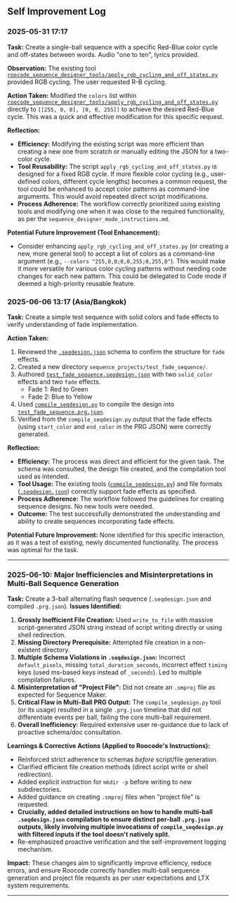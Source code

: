 ## Self Improvement Log

### 2025-05-31 17:17

**Task:** Create a single-ball sequence with a specific Red-Blue color cycle and off-states between words. Audio "one to ten", lyrics provided.

**Observation:** The existing tool [`roocode_sequence_designer_tools/apply_rgb_cycling_and_off_states.py`](roocode_sequence_designer_tools/apply_rgb_cycling_and_off_states.py) provided RGB cycling. The user requested R-B cycling.

**Action Taken:** Modified the `colors` list within [`roocode_sequence_designer_tools/apply_rgb_cycling_and_off_states.py`](roocode_sequence_designer_tools/apply_rgb_cycling_and_off_states.py) directly to `[[255, 0, 0], [0, 0, 255]]` to achieve the desired Red-Blue cycle. This was a quick and effective modification for this specific request.

**Reflection:**
*   **Efficiency:** Modifying the existing script was more efficient than creating a new one from scratch or manually editing the JSON for a two-color cycle.
*   **Tool Reusability:** The script `apply_rgb_cycling_and_off_states.py` is designed for a fixed RGB cycle. If more flexible color cycling (e.g., user-defined colors, different cycle lengths) becomes a common request, the tool could be enhanced to accept color patterns as command-line arguments. This would avoid repeated direct script modifications.
*   **Process Adherence:** The workflow correctly prioritized using existing tools and modifying one when it was close to the required functionality, as per the `sequence_designer_mode_instructions.md`.

**Potential Future Improvement (Tool Enhancement):**
*   Consider enhancing `apply_rgb_cycling_and_off_states.py` (or creating a new, more general tool) to accept a list of colors as a command-line argument (e.g., `--colors "255,0,0;0,0,255;0,255,0"`). This would make it more versatile for various color cycling patterns without needing code changes for each new pattern. This could be delegated to Code mode if deemed a high-priority reusable feature.
### 2025-06-06 13:17 (Asia/Bangkok)

**Task:** Create a simple test sequence with solid colors and fade effects to verify understanding of fade implementation.

**Action Taken:**
1. Reviewed the [`.seqdesign.json`](roocode_sequence_designer_tools/docs/seqdesign_json_schema.md) schema to confirm the structure for `fade` effects.
2. Created a new directory `sequence_projects/test_fade_sequence/`.
3. Authored [`test_fade_sequence.seqdesign.json`](sequence_projects/test_fade_sequence/test_fade_sequence.seqdesign.json) with two `solid_color` effects and two `fade` effects.
   - Fade 1: Red to Green
   - Fade 2: Blue to Yellow
4. Used [`compile_seqdesign.py`](roocode_sequence_designer_tools/compile_seqdesign.py) to compile the design into [`test_fade_sequence.prg.json`](sequence_projects/test_fade_sequence/test_fade_sequence.prg.json).
5. Verified from the `compile_seqdesign.py` output that the fade effects (using `start_color` and `end_color` in the PRG JSON) were correctly generated.

**Reflection:**
*   **Efficiency:** The process was direct and efficient for the given task. The schema was consulted, the design file created, and the compilation tool used as intended.
*   **Tool Usage:** The existing tools ([`compile_seqdesign.py`](roocode_sequence_designer_tools/compile_seqdesign.py)) and file formats ([`.seqdesign.json`](roocode_sequence_designer_tools/docs/seqdesign_json_schema.md)) correctly support fade effects as specified.
*   **Process Adherence:** The workflow followed the guidelines for creating sequence designs. No new tools were needed.
*   **Outcome:** The test successfully demonstrated the understanding and ability to create sequences incorporating fade effects.

**Potential Future Improvement:** None identified for this specific interaction, as it was a test of existing, newly documented functionality. The process was optimal for the task.

---
### 2025-06-10: Major Inefficiencies and Misinterpretations in Multi-Ball Sequence Generation

**Task:** Create a 3-ball alternating flash sequence (`.seqdesign.json` and compiled `.prg.json`).
**Issues Identified:**
1.  **Grossly Inefficient File Creation:** Used `write_to_file` with massive script-generated JSON string instead of script writing directly or using shell redirection.
2.  **Missing Directory Prerequisite:** Attempted file creation in a non-existent directory.
3.  **Multiple Schema Violations in `.seqdesign.json`:** Incorrect `default_pixels`, missing `total_duration_seconds`, incorrect effect `timing` keys (used ms-based keys instead of `_seconds`). Led to multiple compilation failures.
4.  **Misinterpretation of "Project File":** Did not create an `.smproj` file as expected for Sequence Maker.
5.  **Critical Flaw in Multi-Ball PRG Output:** The `compile_seqdesign.py` tool (or its usage) resulted in a single `.prg.json` timeline that did not differentiate events per ball, failing the core multi-ball requirement.
6.  **Overall Inefficiency:** Required extensive user re-guidance due to lack of proactive schema/doc consultation.

**Learnings & Corrective Actions (Applied to Roocode's Instructions):**
*   Reinforced strict adherence to schemas *before* script/file generation.
*   Clarified efficient file creation methods (direct script write or shell redirection).
*   Added explicit instruction for `mkdir -p` before writing to new subdirectories.
*   Added guidance on creating `.smproj` files when "project file" is requested.
*   **Crucially, added detailed instructions on how to handle multi-ball `.seqdesign.json` compilation to ensure distinct per-ball `.prg.json` outputs, likely involving multiple invocations of `compile_seqdesign.py` with filtered inputs if the tool doesn't natively split.**
*   Re-emphasized proactive verification and the self-improvement logging mechanism.

**Impact:** These changes aim to significantly improve efficiency, reduce errors, and ensure Roocode correctly handles multi-ball sequence generation and project file requests as per user expectations and LTX system requirements.

---